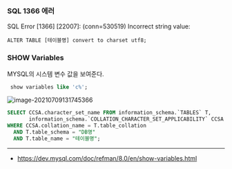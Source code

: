 

### SQL 1366 에러

SQL Error [1366] [22007]: (conn=530519) Incorrect string value:

```
ALTER TABLE [테이블명] convert to charset utf8;
```



### SHOW Variables

MYSQL의 시스템 변수 값을 보여준다.

```sql
 show variables like 'c%';
```

![image-20210709131745366](C:\Users\winte\AppData\Roaming\Typora\typora-user-images\image-20210709131745366.png)







```sql
SELECT CCSA.character_set_name FROM information_schema.`TABLES` T,
       information_schema.`COLLATION_CHARACTER_SET_APPLICABILITY` CCSA
WHERE CCSA.collation_name = T.table_collation
  AND T.table_schema = "DB명"
  AND T.table_name = "테이블명";

```





----------

- https://dev.mysql.com/doc/refman/8.0/en/show-variables.html